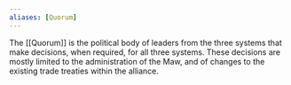 ```yaml
---
aliases: [Quorum]
---
```


The [[Quorum]] is the political body of leaders from the three systems that make decisions, when required, for all three systems. These decisions are mostly limited to the administration of the Maw, and of changes to the existing trade treaties within the alliance.
